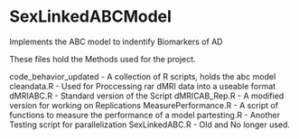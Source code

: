 # SexLinkedABCModel
Implements the ABC model to indentify Biomarkers of AD 

These files hold the Methods used for the project.

code_behavior_updated - A collection of R scripts, holds the abc model
cleandata.R - Used for Proccessing rar dMRI data into a useable format 
dMRIABC.R - Standard version of the Script
dMRICAB_Rep.R - A modified version for working on Replications
MeasurePerformance.R - A script of functions to measure the performance of a model
partesting.R - Another Testing script for parallelization
SexLinkedABC.R - Old and No longer used. 
